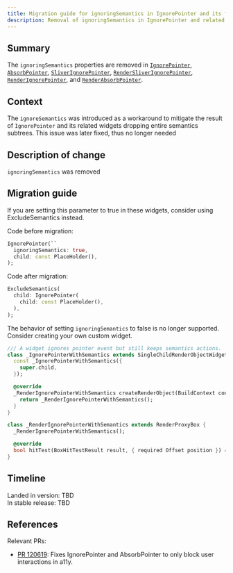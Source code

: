 ```yaml
---
title: Migration guide for ignoringSemantics in IgnorePointer and its friend
description: Removal of ignoringSemantics in IgnorePointer and related classes.
---
```


## Summary

The `ignoringSemantics` properties are removed in [`IgnorePointer`][],
[`AbsorbPointer`][], [`SliverIgnorePointer`][], [`RenderSliverIgnorePointer`][],
[`RenderIgnorePointer`][], and [`RenderAbsorbPointer`][].

## Context

The `ignoreSemantics` was introduced as a workaround to mitigate the result of
`IgnorePointer` and its related widgets dropping entire semantics subtrees. This
issue was later fixed, thus no longer needed

## Description of change

`ignoringSemantics` was removed

## Migration guide

If you are setting this parameter to true in these widgets, consider using
ExcludeSemantics instead.

Code before migration:

```dart
IgnorePointer(``
  ignoringSemantics: true,
  child: const PlaceHolder(),
);
```

Code after migration:

```dart
ExcludeSemantics(
  child: IgnorePointer(
    child: const PlaceHolder(),
  ),
);
```

The behavior of setting `ignoringSemantics` to false is no longer supported.
Consider creating your own custom widget.

```dart
/// A widget ignores pointer event but still keeps semantics actions.
class _IgnorePointerWithSemantics extends SingleChildRenderObjectWidget {
  const _IgnorePointerWithSemantics({
    super.child,
  });

  @override
  _RenderIgnorePointerWithSemantics createRenderObject(BuildContext context) {
    return _RenderIgnorePointerWithSemantics();
  }
}

class _RenderIgnorePointerWithSemantics extends RenderProxyBox {
  _RenderIgnorePointerWithSemantics();

  @override
  bool hitTest(BoxHitTestResult result, { required Offset position }) => false;
}
```


## Timeline

Landed in version: TBD  <br>
In stable release: TBD

## References

Relevant PRs:

* [PR 120619][]: Fixes IgnorePointer and AbsorbPointer to only block user
interactions in a11y.

[PR 120619]: {{site.repo.flutter}}/pull/120619
[`IgnorePointer`]: {{site.api}}/flutter/widgets/IgnorePointer-class.html
[`AbsorbPointer`]: {{site.api}}/flutter/widgets/AbsorbPointer-class.html
[`SliverIgnorePointer`]: {{site.api}}/flutter/widgets/SliverIgnorePointer-class.html
[`RenderSliverIgnorePointer`]: {{site.api}}/flutter/rendering/RenderSliverIgnorePointer-class.html
[`RenderIgnorePointer`]: {{site.api}}/flutter/rendering/RenderIgnorePointer-class.html
[`RenderAbsorbPointer`]: {{site.api}}/flutter/rendering/RenderAbsorbPointer-class.html
